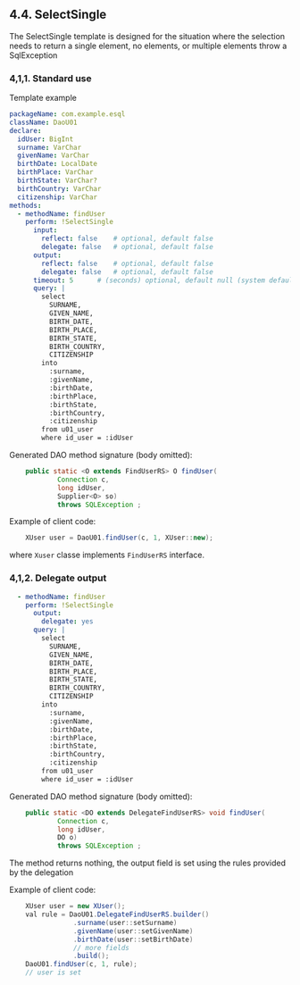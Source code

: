 ## <a id="44">4.4. SelectSingle</a>


The SelectSingle template is designed for the situation where the selection needs to return a single element, no elements, or multiple elements throw a SqlException

### 4,1,1. Standard use

Template example

~~~yaml
packageName: com.example.esql
className: DaoU01
declare:
  idUser: BigInt
  surname: VarChar
  givenName: VarChar
  birthDate: LocalDate
  birthPlace: VarChar
  birthState: VarChar?
  birthCountry: VarChar
  citizenship: VarChar
methods:
  - methodName: findUser
    perform: !SelectSingle
      input:
        reflect: false    # optional, default false
        delegate: false   # optional, default false
      output:
        reflect: false    # optional, default false
        delegate: false   # optional, default false
      timeout: 5      # (seconds) optional, default null (system default)
      query: |
        select
          SURNAME,
          GIVEN_NAME, 
          BIRTH_DATE,
          BIRTH_PLACE,
          BIRTH_STATE,
          BIRTH_COUNTRY,
          CITIZENSHIP
        into
          :surname,
          :givenName, 
          :birthDate,
          :birthPlace,
          :birthState,
          :birthCountry,
          :citizenship
        from u01_user
        where id_user = :idUser
~~~

Generated DAO method signature (body omitted):

~~~java
    public static <O extends FindUserRS> O findUser(
            Connection c,
            long idUser,
            Supplier<O> so)
            throws SQLException ;

~~~

Example of client code:

~~~java
	XUser user = DaoU01.findUser(c, 1, XUser::new);
~~~

where `Xuser` classe implements `FindUserRS` interface.

### 4,1,2. Delegate output

~~~yaml
  - methodName: findUser
    perform: !SelectSingle
      output:
        delegate: yes
      query: |
        select
          SURNAME,
          GIVEN_NAME, 
          BIRTH_DATE,
          BIRTH_PLACE,
          BIRTH_STATE,
          BIRTH_COUNTRY,
          CITIZENSHIP
        into
          :surname,
          :givenName, 
          :birthDate,
          :birthPlace,
          :birthState,
          :birthCountry,
          :citizenship
        from u01_user
        where id_user = :idUser
~~~

Generated DAO method signature (body omitted):

~~~java
    public static <DO extends DelegateFindUserRS> void findUser(
            Connection c,
            long idUser,
            DO o)
            throws SQLException ;
~~~

The method returns nothing, the output field is set using the rules provided by the delegation

Example of client code:

~~~java
    XUser user = new XUser();
    val rule = DaoU01.DelegateFindUserRS.builder()
                .surname(user::setSurname)
                .givenName(user::setGivenName)
                .birthDate(user::setBirthDate)
                // more fields
                .build();
    DaoU01.findUser(c, 1, rule);
    // user is set
~~~
